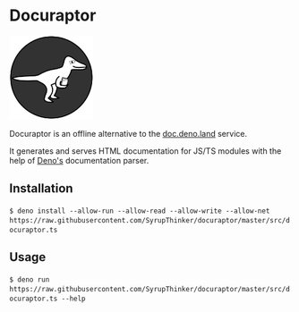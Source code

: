 # Docuraptor

<img src="./assets/logo.optimized.svg" alt="Docuraptor Logo" width=150 />

Docuraptor is an offline alternative to the [doc.deno.land](https://doc.deno.land) service.

It generates and serves HTML documentation for JS/TS modules with the help of [Deno's](https://deno.land) documentation parser.

## Installation

`$ deno install --allow-run --allow-read --allow-write --allow-net https://raw.githubusercontent.com/SyrupThinker/docuraptor/master/src/docuraptor.ts`

## Usage

`$ deno run https://raw.githubusercontent.com/SyrupThinker/docuraptor/master/src/docuraptor.ts --help`
